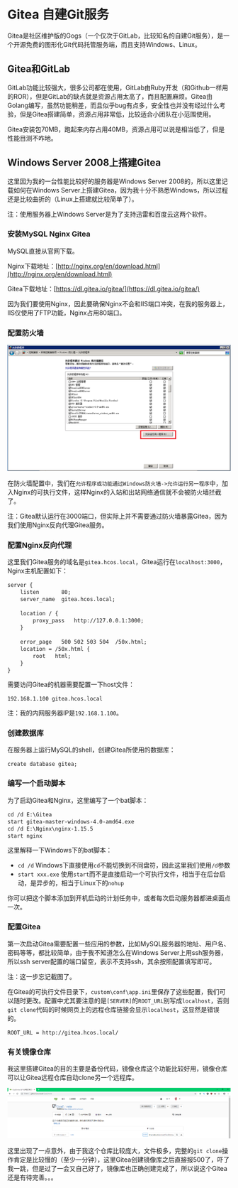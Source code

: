 # Gitea 自建Git服务

Gitea是社区维护版的Gogs（一个仅次于GitLab，比较知名的自建Git服务），是一个开源免费的图形化Git代码托管服务端，而且支持Windows、Linux。

## Gitea和GitLab

GitLab功能比较强大，很多公司都在使用，GitLab由Ruby开发（和Github一样用的ROR），但是GitLab的缺点就是资源占用太高了，而且配置麻烦。Gitea由Golang编写，虽然功能稍差，而且似乎bug有点多，安全性也并没有经过什么考验，但是Gitea搭建简单，资源占用非常低，比较适合小团队在小范围使用。

Gitea安装包70MB，跑起来内存占用40MB，资源占用可以说是相当低了，但是性能目测不咋地。

## Windows Server 2008上搭建Gitea

这里因为我的一台性能比较好的服务器是Windows Server 2008的，所以这里记载如何在Windows Server上搭建Gitea，因为我十分不熟悉Windows，所以过程还是比较曲折的（Linux上搭建就比较简单了）。

注：使用服务器上Windows Server是为了支持迅雷和百度云这两个软件。

### 安装MySQL Nginx Gitea

MySQL直接从官网下载。

Nginx下载地址：[http://nginx.org/en/download.html](http://nginx.org/en/download.html)

Gitea下载地址：[https://dl.gitea.io/gitea/](https://dl.gitea.io/gitea/)

因为我们要使用Nginx，因此要确保Nginx不会和IIS端口冲突，在我的服务器上，IIS仅使用了FTP功能，Nginx占用80端口。

### 配置防火墙

![](res/1.png)

在防火墙配置中，我们在`允许程序或功能通过Windows防火墙->允许运行另一程序`中，加入Nginx的可执行文件，这样Nginx的入站和出站网络通信就不会被防火墙拦截了。

注：Gitea默认运行在3000端口，但实际上并不需要通过防火墙暴露Gitea，因为我们使用Nginx反向代理Gitea服务。

### 配置Nginx反向代理

这里我们Gitea服务的域名是`gitea.hcos.local`，Gitea运行在`localhost:3000`，Nginx主机配置如下：

```
server {
    listen       80;
    server_name  gitea.hcos.local;

    location / {
        proxy_pass   http://127.0.0.1:3000;
    }

    error_page   500 502 503 504  /50x.html;
    location = /50x.html {
        root   html;
    }
}
```

需要访问Gitea的机器需要配置一下host文件：

```
192.168.1.100 gitea.hcos.local
```

注：我的内网服务器IP是`192.168.1.100`。

### 创建数据库

在服务器上运行MySQL的shell，创建Gitea所使用的数据库：

```
create database gitea;
```

### 编写一个启动脚本

为了启动Gitea和Nginx，这里编写了一个bat脚本：

```
cd /d E:\Gitea
start gitea-master-windows-4.0-amd64.exe
cd /d E:\Nginx\nginx-1.15.5
start nginx
```

这里解释一下Windows下的bat脚本：

* `cd /d` Windows下直接使用`cd`不能切换到不同盘符，因此这里我们使用`/d`参数
* `start xxx.exe` 使用`start`而不是直接启动一个可执行文件，相当于在后台启动，是异步的，相当于Linux下的`nohup`

你可以把这个脚本添加到开机启动的计划任务中，或者每次启动服务器都进桌面点一次。

### 配置Gitea

第一次启动Gitea需要配置一些应用的参数，比如MySQL服务器的地址、用户名、密码等等，都比较简单，由于我不知道怎么在Windows Server上用ssh服务器，所以ssh server配置的端口留空，表示不支持ssh，其余按照配置填写即可。

注：这一步忘记截图了。

在Gitea的可执行文件目录下，`custom\conf\app.ini`里保存了这些配置，我们可以随时更改。配置中尤其要注意的是`[SERVER]`的`ROOT_URL`别写成`localhost`，否则`git clone`代码的时候网页上的远程仓库链接会显示`localhost`，这显然是错误的。

```
ROOT_URL = http://gitea.hcos.local/
```

### 有关镜像仓库

我这里搭建Gitea的目的主要是备份代码，镜像仓库这个功能比较好用，镜像仓库可以让Gitea远程仓库自动clone另一个远程库。

![](res/2.png)

这里出现了一点意外，由于我这个仓库比较庞大，文件极多，完整的`git clone`操作肯定是比较慢的（至少一分钟），这里Gitea创建镜像库之后直接报500了，吓了我一跳，但是过了一会又自己好了，镜像库也正确创建完成了，所以说这个Gitea还是有待完善。。。

